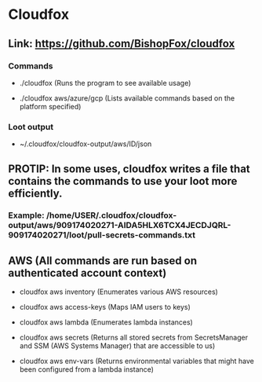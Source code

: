 # Cloudfox

## Link: https://github.com/BishopFox/cloudfox

### Commands

 - ./cloudfox (Runs the program to see available usage)

 - ./cloudfox aws/azure/gcp (Lists available commands based on the platform specified)

### Loot output

 - ~/.cloudfox/cloudfox-output/aws/ID/json

## PROTIP: In some uses, cloudfox writes a file that contains the commands to use your loot more efficiently.

### Example: /home/USER/.cloudfox/cloudfox-output/aws/909174020271-AIDA5HLX6TCX4JECDJQRL-909174020271/loot/pull-secrets-commands.txt

## AWS (All commands are run based on authenticated account context)

 - cloudfox aws inventory (Enumerates various AWS resources)

 - cloudfox aws access-keys (Maps IAM users to keys)

 - cloudfox aws lambda (Enumerates lambda instances)

 - cloudfox aws secrets (Returns all stored secrets from SecretsManager and SSM (AWS Systems Manager) that are accessible to us)

 - cloudfox aws env-vars (Returns environmental variables that might have been configured from a lambda instance)
